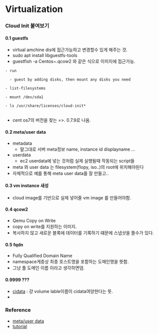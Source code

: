 # Virtualization

### Cloud Init 붙여보기

#### 0.1 guestfs

- virtual amchine dis에 접근가능하고 변경할수 있게 해주는 것.
- sudo apt install libguestfs-tools 
- guestfish -a Centos~.qcow2 와 같은 식으로 이미지에 접근가능.

~~~shell
- run

  - guest by adding disks, then mount any disks you need

- list-filesystems

- mount /dev/sda1

- ls /usr/share/licenses/cloud-init* 
  
~~~

* cent os7의 버전을 찾는 =>. 0.7.9로 나옴.



#### 0.2 meta/user data

* metadata
  * 말그대로 서버 meta정보 name, instance id displayname ...
* userdata
  * ec2 userdata에 넣는 것처럼 실제 실행될때 작동되는 script들
* meta 와 user data 는 filesystem(flopy, iso..)의 root에 위치해야된다
* 자체적으로 예를 통해 meta user data를 잘 만들고..



#### 0.3 vm instance 새성

* cloud image를 기반으로 실제 넣어줄 vm image 를 만들어야함.





#### 0.4 qcow2

* Qemu Copy on Write 
* copy on write를 지원하는 이미지. 
* 복사하지 않고 새로운 블록에 데이터를 기록하기 떄문에 스냅샷을 뜰수가 있다. 



#### 0.5 fqdn

* Fully Qualified Domain Name
* namespace게층상 최종 호스트명을 포함하는 도메인명을 뜻함.
* 그냥 풀 도메인 이름 이라고 생각하면댐.



#### 0.9999 ???

* [cidata](https://cloudinit.readthedocs.io/en/0.7.9/topics/datasources/nocloud.html) : 걍 volume lable이름이 cidata여양한다는 뜻.
* 







### Reference

* [meta/user data](https://cloudinit.readthedocs.io/en/latest/topics/datasources.html)
* [tutorial](https://leeyj7141blog.wordpress.com/2017/12/01/libvirt-kvm-환경에서의-cloud-init-간단-사용법/)


